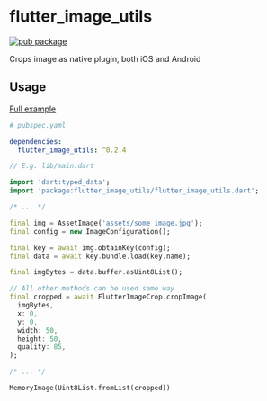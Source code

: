 # flutter_image_utils

[![pub package](https://img.shields.io/pub/v/flutter_image_utils.svg?style=flat-square)](https://pub.dartlang.org/packages/flutter_image_utils)

Crops image as native plugin, both iOS and Android

## Usage

[Full example](https://github.com/vanelizarov/flutter_image_utils/blob/master/example/lib/main.dart)

```yaml
# pubspec.yaml

dependencies:
  flutter_image_utils: ^0.2.4
```

```dart
// E.g. lib/main.dart

import 'dart:typed_data';
import 'package:flutter_image_utils/flutter_image_utils.dart';

/* ... */

final img = AssetImage('assets/some_image.jpg');
final config = new ImageConfiguration();

final key = await img.obtainKey(config);
final data = await key.bundle.load(key.name);

final imgBytes = data.buffer.asUint8List();

// All other methods can be used same way
final cropped = await FlutterImageCrop.cropImage(
  imgBytes,
  x: 0,
  y: 0,
  width: 50,
  height: 50,
  quality: 85,
);

/* ... */

MemoryImage(Uint8List.fromList(cropped))
```

